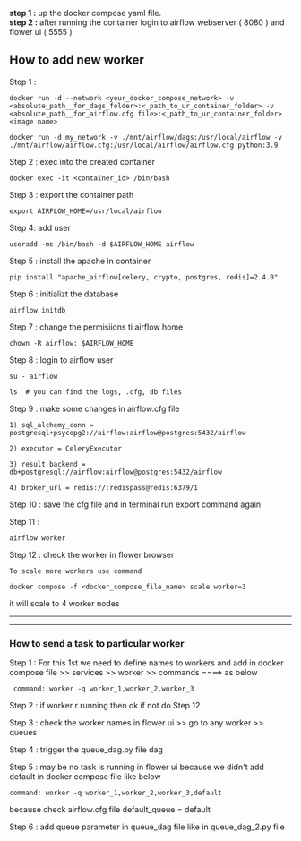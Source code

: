 __step 1  :__ up the docker compose yaml file.  
__step 2 :__ after running the container login to airflow webserver ( 8080 ) and flower ui ( 5555 )  


## How to add new worker
Step 1 : 
  
    docker run -d --network <your_docker_compose_network> -v <absolute_path__for_dags_folder>:<_path_to_ur_container_folder> -v <absolute_path__for_airflow.cfg file>:<_path_to_ur_container_folder> <image name>

    docker run -d my_network -v ./mnt/airflow/dags:/usr/local/airflow -v ./mnt/airflow/airflow.cfg:/usr/local/airflow/airflow.cfg python:3.9

Step 2 : exec into the created container
  
    docker exec -it <container_id> /bin/bash

Step 3 : export the container path
  
    export AIRFLOW_HOME=/usr/local/airflow

Step 4: add user 
  
    useradd -ms /bin/bash -d $AIRFLOW_HOME airflow
Step 5 : install the apache in container
  
    pip install "apache_airflow[celery, crypto, postgres, redis]=2.4.0"

Step 6 : initializt the database 
  
    airflow initdb

Step 7 : change the permisiions ti airflow home
  
    chown -R airflow: $AIRFLOW_HOME

Step 8 : login to airflow user
  
    su - airflow 

    ls  # you can find the logs, .cfg, db files 

Step 9 : make some changes in airflow.cfg file
  
    1) sql_alchemy_conn = postgresql+psycopg2://airflow:airflow@postgres:5432/airflow

    2) executor = CeleryExecutor

    3) result_backend = db+postgresql://airflow:airflow@postgres:5432/airflow

    4) broker_url = redis://:redispass@redis:6379/1

Step 10 : save the cfg file and in terminal run export command again

Step 11 : 
  
    airflow worker

Step 12 : check the worker in flower browser

`To scale more workers use command`  
  
    docker compose -f <docker_compose_file_name> scale worker=3 

it will scale to 4 worker nodes 


--- 
---

### How to send a task to particular worker 

Step 1 : For this 1st we need to define names to workers and add in docker compose file >> services >> worker >> commands ====> as below
   
     command: worker -q worker_1,worker_2,worker_3

Step 2 : if worker r running then ok if not do Step 12

Step 3 : check the worker names in flower ui >> go to any worker >> queues  

Step 4 : trigger the queue_dag.py file dag

Step 5 : may be no task is running in flower ui because we didn't add default in docker compose file like below 
  
    command: worker -q worker_1,worker_2,worker_3,default 

because check airflow.cfg file default_queue = default 

Step 6 : add queue parameter in queue_dag file like in queue_dag_2.py file


    